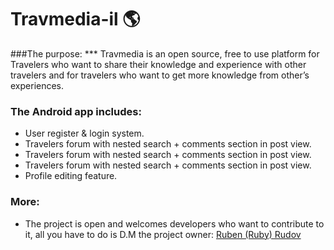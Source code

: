 # Travmedia-il :earth_americas:

###The purpose: ***
Travmedia is an open source, free to use platform for Travelers who want to share their knowledge 
and experience with other travelers and for travelers who want to get more knowledge from other’s experiences.

### The Android app includes: ###
*	User register & login system.
*	Travelers forum with nested search + comments section in post view.
* Travelers forum with nested search + comments section in post view.
* Travelers forum with nested search + comments section in post view.
* Profile editing feature.

### More: ###
* The project is open and welcomes developers who want to contribute to it, all you have to do is D.M the project owner: [Ruben (Ruby) Rudov](https://www.github.com/rubenrudov)
